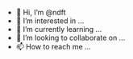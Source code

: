 - 👋 Hi, I’m @ndft
- 👀 I’m interested in ...
- 🌱 I’m currently learning ...
- 💞️ I’m looking to collaborate on ...
- 📫 How to reach me ...

<!---
ndft/ndft is a ✨ special ✨ repository because its `README.md` (this file) appears on your GitHub profile.
You can click the Preview link to take a look at your changes.
--->
